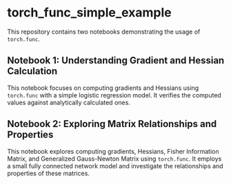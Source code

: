 # torch_func_simple_example

This repository contains two notebooks demonstrating the usage of `torch.func`.

## Notebook 1: Understanding Gradient and Hessian Calculation

This notebook focuses on computing gradients and Hessians using `torch.func` with a simple logistic regression model. It verifies the computed values against analytically calculated ones.

## Notebook 2: Exploring Matrix Relationships and Properties

This notebook explores computing gradients, Hessians, Fisher Information Matrix, and Generalized Gauss-Newton Matrix using `torch.func`. It employs a small fully connected network model and investigate the relationships and properties of these matrices.
